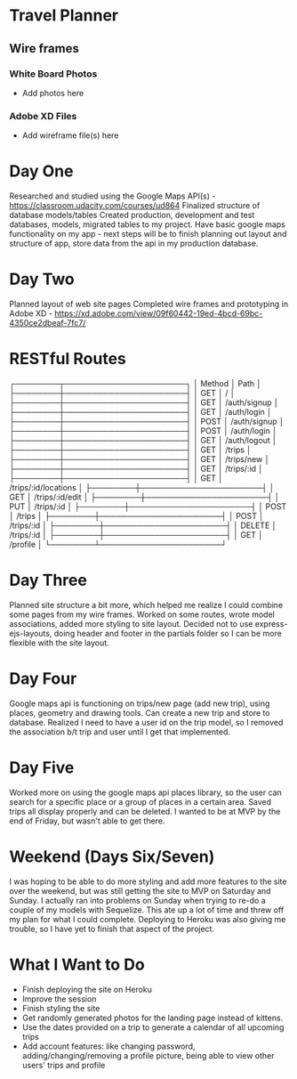 # Travel Planner

## Wire frames
### White Board Photos
- Add photos here
### Adobe XD Files
- Add wireframe file(s) here

# Day One
Researched and studied using the Google Maps API(s) - https://classroom.udacity.com/courses/ud864
Finalized structure of database models/tables
Created production, development and test databases, models, migrated tables to my project.
Have basic google maps functionality on my app - next steps will be to finish planning out layout and structure of app, store data from the api in my production database.

# Day Two
Planned layout of web site pages
Completed wire frames and prototyping in Adobe XD - https://xd.adobe.com/view/09f60442-19ed-4bcd-69bc-4350ce2dbeaf-7fc7/

# RESTful Routes
┌────────┬──────────────────────┐
│ Method │ Path                 │
├────────┼──────────────────────┤
│ GET    │ /                    │
├────────┼──────────────────────┤
│ GET    │ /auth/signup         │
├────────┼──────────────────────┤
│ GET    │ /auth/login          │
├────────┼──────────────────────┤
│ POST   │ /auth/signup         │
├────────┼──────────────────────┤
│ POST   │ /auth/login          │
├────────┼──────────────────────┤
│ GET    │ /auth/logout         │
├────────┼──────────────────────┤
│ GET    │ /trips               │
├────────┼──────────────────────┤
│ GET    │ /trips/new           │
├────────┼──────────────────────┤
│ GET    │ /trips/:id           │
├────────┼──────────────────────┤
│ GET    │ /trips/:id/locations │
├────────┼──────────────────────┤
│ GET    │ /trips/:id/edit      │
├────────┼──────────────────────┤
│ PUT    │ /trips/:id           │
├────────┼──────────────────────┤
│ POST   │ /trips               │
├────────┼──────────────────────┤
│ POST   │ /trips/:id           │
├────────┼──────────────────────┤
│ DELETE │ /trips/:id           │
├────────┼──────────────────────┤
│ GET    │ /profile             │
└────────┴──────────────────────┘

# Day Three
Planned site structure a bit more, which helped me realize I could combine some pages from my wire frames. Worked on some routes, wrote model associations, added more styling to site layout. Decided not to use express-ejs-layouts, doing header and footer in the partials folder so I can be more flexible with the site layout.

# Day Four
Google maps api is functioning on trips/new page (add new trip), using places, geometry and drawing tools. Can create a new trip and store to database.
Realized I need to have a user id on the trip model, so I removed the association b/t trip and user until I get that implemented.

# Day Five
Worked more on using the google maps api places library, so the user can search for a specific place or a group of places in a certain area. Saved trips all display properly and can be deleted. I wanted to be at MVP by the end of Friday, but wasn't able to get there.

# Weekend (Days Six/Seven)
I was hoping to be able to do more styling and add more features to the site over the weekend, but was still getting the site to MVP on Saturday and Sunday. I actually ran into problems on Sunday when trying to re-do a couple of my models with Sequelize. This ate up a lot of time and threw off my plan for what I could complete. Deploying to Heroku was also giving me trouble, so I have yet to finish that aspect of the project. 

# What I Want to Do
- Finish deploying the site on Heroku
- Improve the session
- Finish styling the site
- Get randomly generated photos for the landing page instead of kittens.
- Use the dates provided on a trip to generate a calendar of all upcoming trips
- Add account features: like changing password, adding/changing/removing a profile picture, being able to view other users' trips and profile
